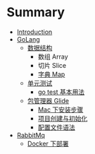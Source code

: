 # Summary

* [Introduction](README.md)
* [GoLang](/document/golang.md)
  * [数据结构](document/golang/shu-ju-jie-gou.md)
    * 数组 Array
    * 切片 Slice
    * [字典 Map](document/golang/shu-ju-jie-gou/zi-dian-map.md)
  * [单元测试](document/golang/1dan-yuan-ce-shi.md)
    * [go test 基本用法](document/golang/1dan-yuan-ce-shi/21-go-test.md)
  * [包管理器 Glide](document/golang/bao-guan-li-qi.md)
    * [Mac 下安装步骤](document/golang/bao-guan-li-qi/11-mac-xia-an-zhuang-bu-zou.md)
    * [项目创建与初始化](document/golang/bao-guan-li-qi/12-zai-xiang-mu-li-chu-shi-hua.md)
    * [配置文件语法](document/golang/bao-guan-li-qi/13-pei-zhi-wen-jian-yu-fa.md)
* [RabbitMq](rabbitmq.md)
  * [Docker 下部署](/document/rabbitmq/doc.md)

